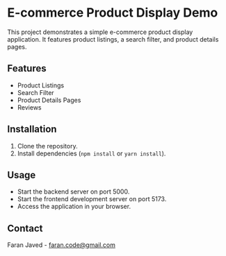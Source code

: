 # E-commerce Product Display Demo

This project demonstrates a simple e-commerce product display application. It features product listings, a search filter, and product details pages.

## Features

*   Product Listings
*   Search Filter
*   Product Details Pages
*   Reviews


## Installation

1.  Clone the repository.
2.  Install dependencies (`npm install` or `yarn install`).

## Usage

*   Start the backend server on port 5000.
*   Start the frontend development server on port 5173.
*   Access the application in your browser.

## Contact

Faran Javed - faran.code@gmail.com